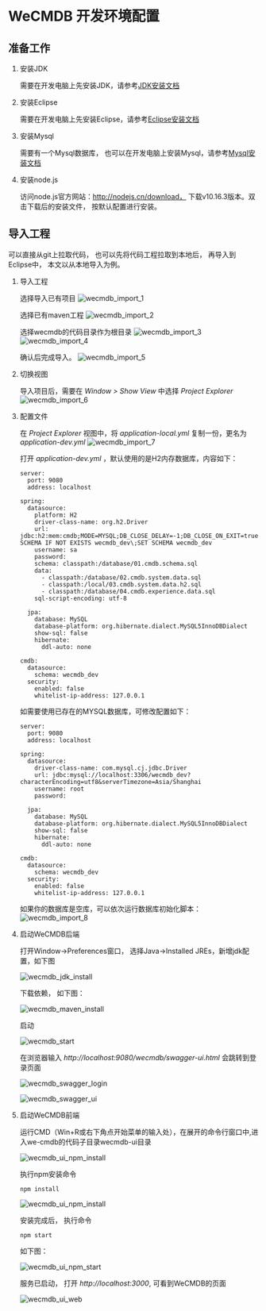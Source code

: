 # WeCMDB 开发环境配置

## 准备工作
1. 安装JDK
	
	需要在开发电脑上先安装JDK，请参考[JDK安装文档](jdk_install_guide.md)

2. 安装Eclipse
	
	需要在开发电脑上先安装Eclipse，请参考[Eclipse安装文档](eclipse_install_guide.md)

3. 安装Mysql
	
	需要有一个Mysql数据库， 也可以在开发电脑上安装Mysql，请参考[Mysql安装文档](mysql_install_guide.md)

4. 安装node.js
	
	访问node.js官方网站：http://nodejs.cn/download， 下载v10.16.3版本。双击下载后的安装文件， 按默认配置进行安装。



## 导入工程
   可以直接从git上拉取代码， 也可以先将代码工程拉取到本地后， 再导入到Eclipse中， 本文以从本地导入为例。

1. 导入工程
	
	选择导入已有项目
	![wecmdb_import_1](images/wecmdb_import_1.png)
	
	选择已有maven工程
	![wecmdb_import_2](images/wecmdb_import_2.png)
	
	选择wecmdb的代码目录作为根目录
	![wecmdb_import_3](images/wecmdb_import_3.png)
	![wecmdb_import_4](images/wecmdb_import_4.png)
	
	确认后完成导入。
	![wecmdb_import_5](images/wecmdb_import_5.png)
	

2. 切换视图
	
	导入项目后，需要在 *Window > Show View* 中选择 *Project Explorer*
	![wecmdb_import_6](images/wecmdb_import_6.png)

3. 配置文件

	在 *Project Explorer* 视图中，将 *application-local.yml* 复制一份，更名为 *application-dev.yml*
	![wecmdb_import_7](images/wecmdb_import_7.png)
	
	打开 *application-dev.yml* ，默认使用的是H2内存数据库，内容如下：

	```
    server:
      port: 9080
      address: localhost
    
    spring:
      datasource:
        platform: H2
        driver-class-name: org.h2.Driver
        url: jdbc:h2:mem:cmdb;MODE=MYSQL;DB_CLOSE_DELAY=-1;DB_CLOSE_ON_EXIT=true;MV_STORE=FALSE;INIT=CREATE SCHEMA IF NOT EXISTS wecmdb_dev\;SET SCHEMA wecmdb_dev
        username: sa
        password:
        schema: classpath:/database/01.cmdb.schema.sql
        data:
          - classpath:/database/02.cmdb.system.data.sql
          - classpath:/local/03.cmdb.system.data.h2.sql
          - classpath:/database/04.cmdb.experience.data.sql
        sql-script-encoding: utf-8
    
      jpa:
        database: MySQL
        database-platform: org.hibernate.dialect.MySQL5InnoDBDialect
        show-sql: false
        hibernate:
          ddl-auto: none
    
    cmdb:
      datasource:
        schema: wecmdb_dev
      security:
        enabled: false
        whitelist-ip-address: 127.0.0.1
	
	```

	如需要使用已存在的MYSQL数据库，可修改配置如下：
	```
    server:
      port: 9080
      address: localhost
    
    spring:
      datasource:
        driver-class-name: com.mysql.cj.jdbc.Driver
        url: jdbc:mysql://localhost:3306/wecmdb_dev?characterEncoding=utf8&serverTimezone=Asia/Shanghai
        username: root
        password: 
    
      jpa:
        database: MySQL
        database-platform: org.hibernate.dialect.MySQL5InnoDBDialect
        show-sql: false
        hibernate:
          ddl-auto: none
    
    cmdb:
      datasource:
        schema: wecmdb_dev
      security:
        enabled: false
        whitelist-ip-address: 127.0.0.1
	```
	如果你的数据库是空库，可以依次运行数据库初始化脚本：
	![wecmdb_import_8](images/wecmdb_import_8.png)

4. 启动WeCMDB后端
	
	打开Window->Preferences窗口， 选择Java->Installed JREs，新增jdk配置，如下图

	![wecmdb_jdk_install](images/wecmdb_jdk_install.png)

	下载依赖， 如下图：

	![wecmdb_maven_install](images/wecmdb_maven_install.png)
	
	启动

	![wecmdb_start](images/wecmdb_start.png)
	
	在浏览器输入 *http://localhost:9080/wecmdb/swagger-ui.html* 会跳转到登录页面

	![wecmdb_swagger_login](images/wecmdb_swagger_login.png)

	![wecmdb_swagger_ui](images/wecmdb_swagger_ui.png)


5. 启动WeCMDB前端
	
	运行CMD（Win+R或右下角点开始菜单的输入处），在展开的命令行窗口中,进入we-cmdb的代码子目录wecmdb-ui目录

	![wecmdb_ui_npm_install](images/wecmdb_ui_npm_install.png)
	
	执行npm安装命令
	
	```
	npm install
	```
	
	![wecmdb_ui_npm_install](images/wecmdb_ui_npm_install_end.png)

	安装完成后， 执行命令

	
	```
	npm start
	```

	如下图：

	![wecmdb_ui_npm_start](images/wecmdb_ui_npm_start.png)

	服务已启动， 打开 *http://localhost:3000*, 可看到WeCMDB的页面

	![wecmdb_ui_web](images/wecmdb_ui_web.png)